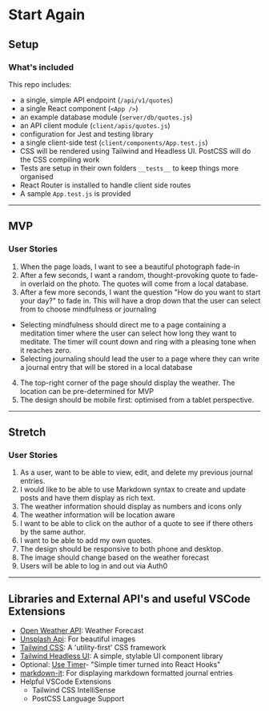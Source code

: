 # Start Again

## Setup

### What's included

This repo includes:

- a single, simple API endpoint (`/api/v1/quotes`)
- a single React component (`<App />`)
- an example database module (`server/db/quotes.js`)
- an API client module (`client/apis/quotes.js`)
- configuration for Jest and testing library
- a single client-side test (`client/components/App.test.js`)
- CSS will be rendered using Tailwind and Headless UI. PostCSS will do the CSS compiling work
- Tests are setup in their own folders `__tests__` to keep things more organised
- React Router is installed to handle client side routes
- A sample `App.test.js` is provided

---

## MVP

### User Stories

1. When the page loads, I want to see a beautiful photograph fade-in
2. After a few seconds, I want a random, thought-provoking quote to fade-in overlaid on the photo. The quotes will come from a local database.
3. After a few more seconds, I want the question "How do you want to start your day?" to fade in. This will have a drop down that the user can select from to choose mindfulness or journaling

- Selecting mindfulness should direct me to a page containing a meditation timer where the user can select how long they want to meditate. The timer will count down and ring with a pleasing tone when it reaches zero.
- Selecting journaling should lead the user to a page where they can write a journal entry that will be stored in a local database

4. The top-right corner of the page should display the weather. The location can be pre-determined for MVP
5. The design should be mobile first: optimised from a tablet perspective.

---

## Stretch

### User Stories

1. As a user, want to be able to view, edit, and delete my previous journal entries.
2. I would like to be able to use Markdown syntax to create and update posts and have them display as rich text.
3. The weather information should display as numbers and icons only
4. The weather information will be location aware
5. I want to be able to click on the author of a quote to see if there others by the same author.
6. I want to be able to add my own quotes.
7. The design should be responsive to both phone and desktop.
8. The image should change based on the weather forecast
9. Users will be able to log in and out via Auth0

---

## Libraries and External API's and useful VSCode Extensions

- [Open Weather API](https://openweathermap.org/api): Weather Forecast
- [Unsplash Api](https://unsplash.com/developers): For beautiful images
- [Tailwind CSS](https://tailwindcss.com/): A 'utility-first' CSS framework
- [Tailwind Headless UI](https://headlessui.com/): A simple, stylable UI component library
- Optional: [Use Timer](https://www.npmjs.com/package/use-timer)- "Simple timer turned into React Hooks"
- [markdown-it](https://markdown-it.github.io/markdown-it/): For displaying markdown formatted journal entries
- Helpful VSCode Extensions
  - Tailwind CSS IntelliSense
  - PostCSS Language Support
